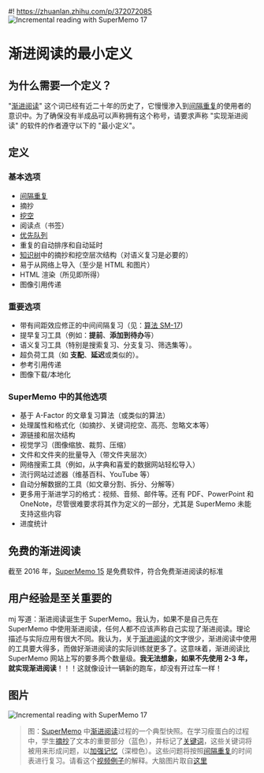 #! https://zhuanlan.zhihu.com/p/372072085
![Incremental reading with SuperMemo 17](https://pic4.zhimg.com/80/v2-569b952a9b3eddaf342f63b54856c57e.png)
# 渐进阅读的最小定义

## 为什么需要一个定义？

"[渐进阅读](https://supermemo.guru/wiki/Incremental_reading)" 这个词已经有近二十年的历史了，它慢慢渗入到[间隔重复](https://supermemo.guru/wiki/Spaced_repetition)的使用者的意识中。为了确保没有半成品可以声称拥有这个称号，请要求声称 "实现渐进阅读" 的软件的作者遵守以下的 "最小定义"。

## 定义

### 基本选项

- [间隔重复](https://supermemo.guru/wiki/Spaced_repetition)
- 摘抄
- [挖空](https://supermemo.guru/wiki/Cloze_deletion)
- 阅读点（书签）
- [优先队列](https://supermemo.guru/wiki/Priority_queue)
- 重复的自动排序和自动延时
- [知识树](https://supermemo.guru/wiki/Knowledge_tree)中的摘抄和挖空层次结构（对语义复习是必要的）
- 易于从网络上导入（至少是 HTML 和图片）
- HTML 渲染（所见即所得）
- 图像引用传递

### 重要选项

- 带有间距效应修正的中间间隔复习（见：[算法 SM-17](https://supermemo.guru/wiki/Algorithm_SM-17))
- 提早复习工具（例如：**提前**、**添加到待办**等）
- 语义复习工具（特别是搜索复习、分支复习、筛选集等）。
- 超负荷工具（如 **支配**、**延迟**或类似的）。
- 参考引用传递
- 图像下载/本地化

### SuperMemo 中的其他选项

- 基于 A-Factor 的文章复习算法（或类似的算法）
- 处理属性和格式化（如摘抄、关键词挖空、高亮、忽略文本等）
- 源链接和层次结构
- 视觉学习（图像缩放、裁剪、压缩）
- 文件和文件夹的批量导入（带文件夹层次）
- 网络搜索工具（例如，从字典和喜爱的数据网站轻松导入）
- 流行网站过滤器（维基百科、YouTube 等）
- 自动分解数据的工具（如文章分割、拆分、分解等）
- 更多用于渐进学习的格式：视频、音频、邮件等。还有 PDF、PowerPoint 和 OneNote，尽管很难要求将其作为定义的一部分，尤其是 SuperMemo 未能支持这些内容
- 进度统计

## 免费的渐进阅读

截至 2016 年，[SuperMemo 15](https://supermemo.guru/wiki/SuperMemo_15) 是免费软件，符合免费渐进阅读的标准

## 用户经验是至关重要的

mj 写道：渐进阅读诞生于 SuperMemo。我认为，如果不是自己先在 SuperMemo 中使用渐进阅读，任何人都不应该声称自己实现了渐进阅读。理论描述与实际应用有很大不同。我认为，关于[渐进阅读](https://supermemo.guru/wiki/Incremental_reading)的文字很少，渐进阅读中使用的工具要大得多，而做好渐进阅读的实际训练就更多了。这意味着，渐进阅读比 SuperMemo 网站上写的要多两个数量级。**我无法想象，如果不先使用 2-3 年，就实现渐进阅读**！！！这就像设计一辆新的跑车，却没有开过车一样！

## 图片

![Incremental reading with SuperMemo 17](https://pic4.zhimg.com/80/v2-569b952a9b3eddaf342f63b54856c57e.png)


> 图：[SuperMemo](https://supermemo.guru/wiki/SuperMemo) 中[渐进阅读](https://supermemo.guru/wiki/Incremental_reading)过程的一个典型快照。在学习瘦蛋白的过程中，学生[摘抄](https://supermemo.guru/wiki/Extract)了文本的重要部分（蓝色），并标记了[关键词](https://supermemo.guru/wiki/Cloze_deletion)，这些关键词将被用来形成问题，以[加强记忆](https://supermemo.guru/wiki/Memory_stability)（深橙色）。这些问题将按照[间隔重复](https://supermemo.guru/wiki/Spaced_repetition)的时间表进行复习。请看这个[视频例子](https://www.youtube.com/watch?v=DoQoeK53bP8)的解释。大脑图片取自[这里](https://supermemo.guru/wiki/Sleep_control_system)